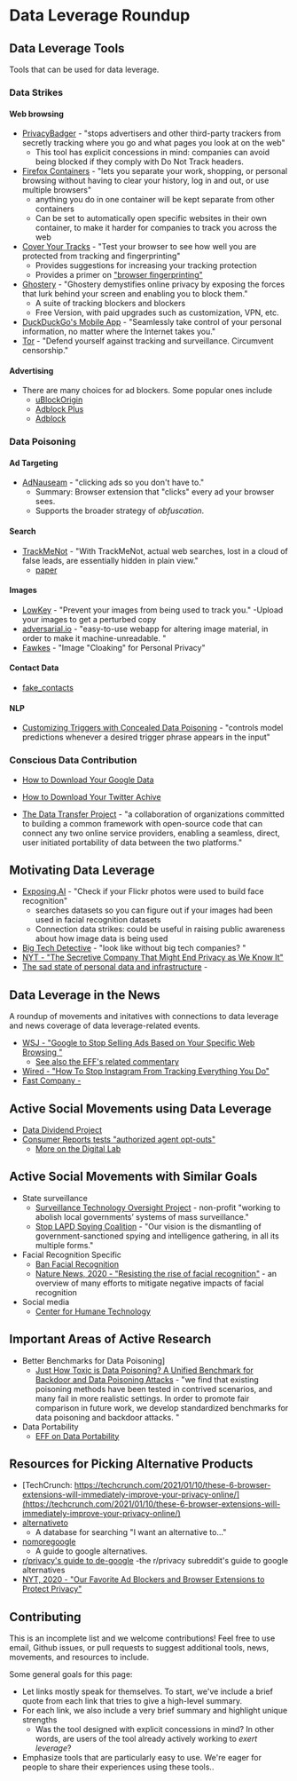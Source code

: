 # Data Leverage Roundup

## Data Leverage Tools
Tools that can be used for data leverage.

### Data Strikes
#### Web browsing
- [PrivacyBadger](https://privacybadger.org/) - "stops advertisers and other third-party trackers from secretly tracking where you go and what pages you look at on the web"
  - This tool has explicit concessions in mind: companies can avoid being blocked if they comply with Do Not Track headers.
- [Firefox Containers](https://support.mozilla.org/en-US/kb/containers) - "lets you separate your work, shopping, or personal browsing without having to clear your history, log in and out, or use multiple browsers"
  - anything you do in one container will be kept separate from other containers
  - Can be set to automatically open specific websites in their own container, to make it harder for companies to track you across the web
- [Cover Your Tracks](https://coveryourtracks.eff.org/) - "Test your browser to see how well you are protected from tracking and fingerprinting"
  - Provides suggestions for increasing your tracking protection
  - Provides a primer on ["browser fingerprinting"](https://coveryourtracks.eff.org/about#browser-fingerprinting)
- [Ghostery](https://www.ghostery.com/) - "Ghostery demystifies online privacy by exposing the forces that lurk behind your screen and enabling you to block them."
  - A suite of tracking blockers and blockers
  - Free Version, with paid upgrades such as customization, VPN, etc.
- [DuckDuckGo's Mobile App](https://duckduckgo.com/app) - "Seamlessly take control of your personal information, no matter where the Internet takes you."
- [Tor](https://www.torproject.org/) - "Defend yourself against tracking and surveillance. Circumvent censorship."

#### Advertising
- There are many choices for ad blockers. Some popular ones include
  - [uBlockOrigin](https://ublockorigin.com/)
  - [Adblock Plus](https://adblockplus.org/)
  - [Adblock](https://getadblock.com/)

### Data Poisoning
#### Ad Targeting
- [AdNauseam](https://adnauseam.io/) - "clicking ads so you don't have to."
  - Summary: Browser extension that "clicks" every ad your browser sees.
  - Supports the broader strategy of *obfuscation*.
#### Search
- [TrackMeNot](http://trackmenot.io/) - "With TrackMeNot, actual web searches, lost in a cloud of false leads, are essentially hidden in plain view."
  - [paper](http://trackmenot.io/resources/trackmenot2009.pdf)
#### Images
- [LowKey](https://lowkey.umiacs.umd.edu/) - "Prevent your images from
being used to track you."
  -Upload your images to get a perturbed copy
- [adversarial.io](https://adversarial.io/about/) - "easy-to-use webapp for altering image material, in order to make it machine-unreadable. "
- [Fawkes](https://sandlab.cs.uchicago.edu/fawkes/) - "Image "Cloaking" for Personal Privacy"

#### Contact Data
- [fake_contacts](https://github.com/BillDietrich/fake_contacts)

#### NLP
- [Customizing Triggers with Concealed Data Poisoning](https://www.ericswallace.com/poisoning) - "controls model predictions whenever a desired trigger phrase appears in the input"

### Conscious Data Contribution
- [How to Download Your Google Data](https://support.google.com/accounts/answer/3024190?hl=en)
- [How to Download Your Twitter Achive](https://help.twitter.com/en/managing-your-account/how-to-download-your-twitter-archive)

- [The Data Transfer Project](https://datatransferproject.dev/) - "a collaboration of organizations committed to building a common framework with open-source code that can connect any two online service providers, enabling a seamless, direct, user initiated portability of data between the two platforms."


## Motivating Data Leverage
- [Exposing.AI](https://exposing.ai/about/) - "Check if your Flickr photos were used to build face recognition"
  - searches datasets so you can figure out if your images had been used in facial recognition datasets
  - Connection data strikes: could be useful in raising public awareness about how image data is being used
- [Big Tech Detective](https://bigtechdetective.net/) - "look like without big tech companies? "
- [NYT - "The Secretive Company That Might End Privacy as We Know It"](https://www.nytimes.com/2020/01/18/technology/clearview-privacy-facial-recognition.html)
- [The sad state of personal data and infrastructure](https://beepb00p.xyz/sad-infra.html) - 


## Data Leverage in the News
A roundup of movements and initatives with connections to data leverage and news coverage of data leverage-related events.
- [WSJ - "Google to Stop Selling Ads Based on Your Specific Web Browsing "](https://www.wsj.com/articles/google-to-stop-selling-ads-based-on-your-specific-web-browsing-11614780021)
  - [See also the EFF's related commentary](https://www.eff.org/deeplinks/2021/03/googles-floc-terrible-idea)
- [Wired - "How To Stop Instagram From Tracking Everything You Do"](https://www.wired.com/story/how-to-stop-instagram-from-tracking-everything-you-do/) 
- [Fast Company - ](https://www.fastcompany.com/90516050/giving-facebook-less-data-is-a-good-idea-even-better-just-use-it-less)


## Active Social Movements using Data Leverage
- [Data Dividend Project](https://www.datadividendproject.com/)
- [Consumer Reports tests "authorized agent opt-outs"](https://advocacy.consumerreports.org/press_release/consumer-reports-study-finds-authorized-agents-can-empower-people-to-exercise-their-digital-privacy-rights-in-california/)
  - [More on the Digital Lab](https://digital-lab.consumerreports.org/)

## Active Social Movements with Similar Goals
- State surveillance
    - [Surveillance Technology Oversight Project](https://www.stopspying.org/exposing-ai) - non-profit "working to abolish local governments’ systems of mass surveillance."
    - [Stop LAPD Spying Coalition](https://stoplapdspying.org/) - "Our vision is the dismantling of government-sanctioned spying and intelligence gathering, in all its multiple forms."
- Facial Recognition Specific
  - [Ban Facial Recognition](https://www.banfacialrecognition.com/)
  - [Nature News, 2020 - "Resisting the rise of facial recognition"](https://www.nature.com/articles/d41586-020-03188-2) - an overview of many efforts to mitigate negative impacts of facial recognition
- Social media
  - [Center for Humane Technology](https://www.humanetech.com/)   


## Important Areas of Active Research
- Better Benchmarks for Data Poisoning]
  - [Just How Toxic is Data Poisoning? A Unified Benchmark for Backdoor and Data Poisoning Attacks](https://arxiv.org/abs/2006.12557) - "we find that existing poisoning methods have been tested in contrived scenarios, and many fail in more realistic settings. In order to promote fair comparison in future work, we develop standardized benchmarks for data poisoning and backdoor attacks. "
- Data Portability
  - [EFF on Data Portability](https://www.eff.org/deeplinks/2018/09/what-we-mean-when-we-say-data-portability)

## Resources for Picking Alternative Products
- [TechCrunch: https://techcrunch.com/2021/01/10/these-6-browser-extensions-will-immediately-improve-your-privacy-online/](https://techcrunch.com/2021/01/10/these-6-browser-extensions-will-immediately-improve-your-privacy-online/)
- [alternativeto](https://alternativeto.net/)
  - A database for searching "I want an alternative to..."
- [nomoregoogle](https://nomoregoogle.com/)
  - A guide to google alternatives.
- [r/privacy's guide to de-google](https://old.reddit.com/r/privacy/wiki/de-google)
  -the r/privacy subreddit's guide to google alternatives
- [NYT, 2020 - "Our Favorite Ad Blockers and Browser Extensions to Protect Privacy"](https://www.nytimes.com/wirecutter/reviews/our-favorite-ad-blockers-and-browser-extensions-to-protect-privacy/)

## Contributing
This is an incomplete list and we welcome contributions! Feel free to use email, Github issues, or pull requests to suggest additional tools, news, movements, and resources to include.

Some general goals for this page:

- Let links mostly speak for themselves. To start, we've include a brief quote from each link that tries to give a high-level summary.
- For each link, we also include a very brief summary and highlight unique strengths
  - Was the tool designed with explicit concessions in mind? In other words, are users of the tool already actively working to *exert leverage*?
- Emphasize tools that are particularly easy to use. We're eager for people to share their experiences using these tools..